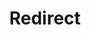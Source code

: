 ﻿---
layout: src/layouts/Redirect.astro
title: Redirect
redirect: https://octopus.com/docs/deployments/kubernetes/deploy-container
pubDate:  2023-01-01
navSearch: false
navSitemap: false
navMenu: false
---
